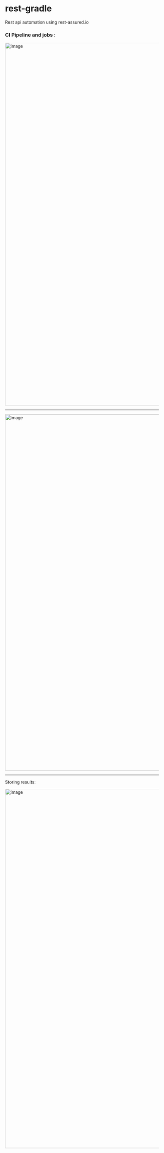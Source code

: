 # rest-gradle
Rest api automation using rest-assured.io


### CI Pipeline and jobs :

<img width="1182" alt="image" src="https://user-images.githubusercontent.com/30006440/183257511-f198a52b-8b86-4e67-a6ba-87d608bac324.png">

---
<img width="1161" alt="image" src="https://user-images.githubusercontent.com/30006440/183257485-01b6773f-2c2a-4411-b996-bf409b67190d.png">

---
Storing results:

<img width="1171" alt="image" src="https://user-images.githubusercontent.com/30006440/187114785-f0087989-e462-4c47-9696-b9f65360c0ea.png">
